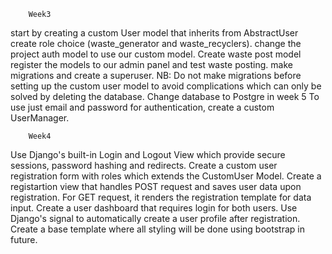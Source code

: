         Week3 
start by creating a custom User model that inherits from AbstractUser
create role choice (waste_generator and waste_recyclers).
change the project auth model to use our custom model.
Create waste post model
register the models to our admin panel and test waste posting.
make migrations and create a superuser.
NB: Do not make migrations before setting up the custom user model to avoid complications which can only be solved by deleting the database.
Change database to Postgre in week 5
To use just email and password for authentication, create a custom UserManager.

        Week4
Use Django's built-in Login and Logout View which provide secure sessions, password hashing and redirects.
Create a custom user registration form with roles which extends the CustomUser Model.
Create a registartion view that handles POST request and saves user data upon registration. For GET request, it renders the registration template for data input.
Create a user dashboard that requires login for both users.
Use Django's signal to automatically create a user profile after registration.
Create a base template where all styling will be done using bootstrap in future.
